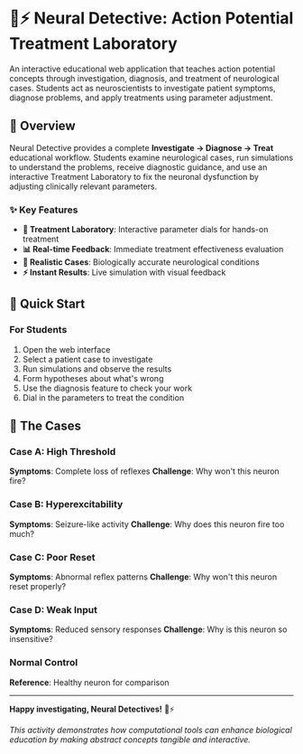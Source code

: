 # 🧠⚡ Neural Detective: Action Potential Treatment Laboratory

An interactive educational web application that teaches action potential concepts through investigation, diagnosis, and treatment of neurological cases. Students act as neuroscientists to investigate patient symptoms, diagnose problems, and apply treatments using parameter adjustment.

## 🎯 Overview

Neural Detective provides a complete **Investigate → Diagnose → Treat** educational workflow. Students examine neurological cases, run simulations to understand the problems, receive diagnostic guidance, and use an interactive Treatment Laboratory to fix the neuronal dysfunction by adjusting clinically relevant parameters.

### ✨ Key Features
- **🔬 Treatment Laboratory**: Interactive parameter dials for hands-on treatment
- **📊 Real-time Feedback**: Immediate treatment effectiveness evaluation
- **🧬 Realistic Cases**: Biologically accurate neurological conditions
- **⚡ Instant Results**: Live simulation with visual feedback

## 🚀 Quick Start

### For Students
1. Open the web interface
2. Select a patient case to investigate
3. Run simulations and observe the results
4. Form hypotheses about what's wrong
5. Use the diagnosis feature to check your work
6. Dial in the parameters to treat the condition

## 🔬 The Cases

### Case A: High Threshold
**Symptoms**: Complete loss of reflexes
**Challenge**: Why won't this neuron fire?

### Case B: Hyperexcitability  
**Symptoms**: Seizure-like activity
**Challenge**: Why does this neuron fire too much?

### Case C: Poor Reset
**Symptoms**: Abnormal reflex patterns
**Challenge**: Why won't this neuron reset properly?

### Case D: Weak Input
**Symptoms**: Reduced sensory responses
**Challenge**: Why is this neuron so insensitive?

### Normal Control
**Reference**: Healthy neuron for comparison

---

**Happy investigating, Neural Detectives!** 🧠⚡️

*This activity demonstrates how computational tools can enhance biological education by making abstract concepts tangible and interactive.*